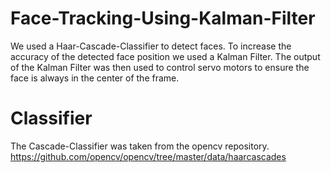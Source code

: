# Face-Tracking-Using-Kalman-Filter
We used a Haar-Cascade-Classifier to detect faces. To increase the accuracy of the detected face position we used a Kalman Filter. The output of the Kalman Filter was then used to control servo motors to ensure the face is always in the center of the frame.
# Classifier
The Cascade-Classifier was taken from the opencv repository.
https://github.com/opencv/opencv/tree/master/data/haarcascades
